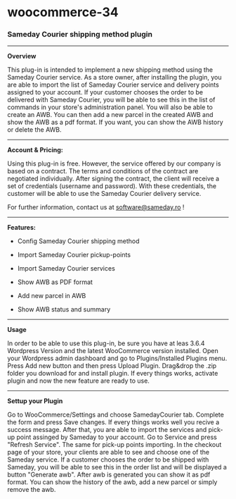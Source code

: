 # woocommerce-34
<h3> Sameday Courier shipping method plugin </h3>
 <hr> 
<strong> Overview </strong>

<p> This plug-in is intended to implement a new shipping method using the Sameday Courier service.  As a store owner, after installing the plugin, you are able to import the list of Sameday Courier service and delivery points assigned to your account.   If your customer chooses the order to be delivered with Sameday Courier, you will be able to see this in the list of commands in your store's administration panel.  You will also be able to create an AWB. You can then add a new parcel in the created AWB and show the AWB as a pdf format.   If you want, you can show the AWB history or delete the AWB.</p>
 <hr> 
<strong> Account & Pricing: </strong>

<p> Using this plug-in is free. However, the service offered by our company is based on a contract. The terms and conditions of the contract are negotiated individually. After signing the contract, the client will receive a set of credentials (username and password). With these credentials, the customer will be able to use the Sameday Courier delivery service. </p>

For further information, contact us at software@sameday.ro !
 <hr> 
<strong> Features: </strong> 

<ul>
    <li> Config Sameday Courier shipping method </li>  
</ul>
<ul>
    <li> Import Sameday Courier pickup-points </li>  
</ul>
<ul>
    <li> Import Sameday Courier services </li>  
</ul>
<ul>
    <li> Show AWB as PDF format </li>  
</ul>
<ul>
    <li> Add new parcel in AWB </li>  
</ul>
<ul>
    <li> Show AWB status and summary </li>  
</ul>
 <hr> 
<strong> Usage </strong>

<p> In order to be able to use this plug-in, be sure you have at leas 3.6.4 Wordpress Version and the latest WooCommerce version installed.
    Open your Wordpress admin dashboard and go to Plugins/Installed Plugins menu. Press Add new button and then press Upload Plugin.
    Drag&drop the .zip folder you download for and install plugin. If every things works, activate plugin and now the new feature are ready to use.
 </p> 
  <hr> 
 <strong> Settup your Plugin </strong>
 <p>
    Go to WooCommerce/Settings and choose SamedayCourier tab. Complete the form and press Save changes.
    If every things works well you recive a success message. After that, you are able to import the services and pick-up point assinged by Sameday 
    to your account. Go to Service and press "Refresh Service". The same for pick-up points importing.
    In the checkout page of your store, your clients are able to see and choose one of the Sameday service.
    If a customer chooses the order to be shipped with Sameday, you will be able to see this in the order list and will be displayed a button "Generate awb".
    After awb is generated you can show it as pdf format. You can show the history of the awb, add a new parcel or simply remove the awb.
 </p>
